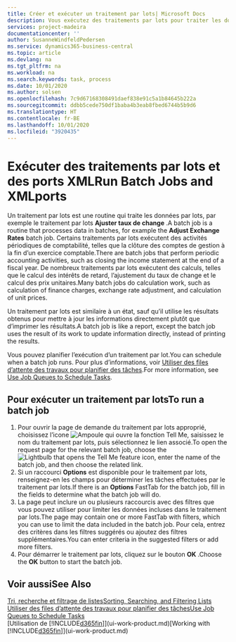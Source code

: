 ```yaml
---
title: Créer et exécuter un traitement par lots| Microsoft Docs
description: Vous exécutez des traitements par lots pour traiter les données et mettre à jour les informations, par exemple, pour élaborer des activités périodiques de comptabilité, ou effectuer des calculs.
services: project-madeira
documentationcenter: ''
author: SusanneWindfeldPedersen
ms.service: dynamics365-business-central
ms.topic: article
ms.devlang: na
ms.tgt_pltfrm: na
ms.workload: na
ms.search.keywords: task, process
ms.date: 10/01/2020
ms.author: solsen
ms.openlocfilehash: 7c9d67168308491daef838e91c5a1b84645b222a
ms.sourcegitcommit: ddbb5cede750df1baba4b3eab8fbed6744b5b9d6
ms.translationtype: HT
ms.contentlocale: fr-BE
ms.lasthandoff: 10/01/2020
ms.locfileid: "3920435"
---
```

# <a name="run-batch-jobs-and-xmlports"></a><span data-ttu-id="52249-103">Exécuter des traitements par lots et des ports XML</span><span class="sxs-lookup"><span data-stu-id="52249-103">Run Batch Jobs and XMLports</span></span>
<span data-ttu-id="52249-104">Un traitement par lots est une routine qui traite les données par lots, par exemple le traitement par lots **Ajuster taux de change** .</span><span class="sxs-lookup"><span data-stu-id="52249-104">A batch job is a routine that processes data in batches, for example the **Adjust Exchange Rates** batch job.</span></span> <span data-ttu-id="52249-105">Certains traitements par lots exécutent des activités périodiques de comptabilité, telles que la clôture des comptes de gestion à la fin d’un exercice comptable.</span><span class="sxs-lookup"><span data-stu-id="52249-105">There are batch jobs that perform periodic accounting activities, such as closing the income statement at the end of a fiscal year.</span></span> <span data-ttu-id="52249-106">De nombreux traitements par lots exécutent des calculs, telles que le calcul des intérêts de retard, l’ajustement du taux de change et le calcul des prix unitaires.</span><span class="sxs-lookup"><span data-stu-id="52249-106">Many batch jobs do calculation work, such as calculation of finance charges, exchange rate adjustment, and calculation of unit prices.</span></span>

<span data-ttu-id="52249-107">Un traitement par lots est similaire à un état, sauf qu’il utilise les résultats obtenus pour mettre à jour les informations directement plutôt que d’imprimer les résultats.</span><span class="sxs-lookup"><span data-stu-id="52249-107">A batch job is like a report, except the batch job uses the result of its work to update information directly, instead of printing the results.</span></span>

<span data-ttu-id="52249-108">Vous pouvez planifier l’exécution d’un traitement par lot.</span><span class="sxs-lookup"><span data-stu-id="52249-108">You can schedule when a batch job runs.</span></span> <span data-ttu-id="52249-109">Pour plus d’informations, voir [Utiliser des files d’attente des travaux pour planifier des tâches](admin-job-queues-schedule-tasks.md).</span><span class="sxs-lookup"><span data-stu-id="52249-109">For more information, see [Use Job Queues to Schedule Tasks](admin-job-queues-schedule-tasks.md).</span></span>

## <a name="to-run-a-batch-job"></a><span data-ttu-id="52249-110">Pour exécuter un traitement par lots</span><span class="sxs-lookup"><span data-stu-id="52249-110">To run a batch job</span></span>
1. <span data-ttu-id="52249-111">Pour ouvrir la page de demande du traitement par lots approprié, choisissez l’icone ![Ampoule qui ouvre la fonction Tell Me](media/ui-search/search_small.png "Dites-moi ce que vous voulez faire"), saisissez le nom du traitement par lots, puis sélectionnez le lien associé.</span><span class="sxs-lookup"><span data-stu-id="52249-111">To open the request page for the relevant batch job, choose the ![Lightbulb that opens the Tell Me feature](media/ui-search/search_small.png "Tell me what you want to do") icon, enter the name of the batch job, and then choose the related link.</span></span>
2. <span data-ttu-id="52249-112">Si un raccourci **Options** est disponible pour le traitement par lots, renseignez-en les champs pour déterminer les tâches effectuées par le traitement par lots.</span><span class="sxs-lookup"><span data-stu-id="52249-112">If there is an **Options** FastTab for the batch job, fill in the fields to determine what the batch job will do.</span></span>
3. <span data-ttu-id="52249-113">La page peut inclure un ou plusieurs raccourcis avec des filtres que vous pouvez utiliser pour limiter les données incluses dans le traitement par lots.</span><span class="sxs-lookup"><span data-stu-id="52249-113">The page may contain one or more FastTab with filters, which you can use to limit the data included in the batch job.</span></span> <span data-ttu-id="52249-114">Pour cela, entrez des critères dans les filtres suggérés ou ajoutez des filtres supplémentaires.</span><span class="sxs-lookup"><span data-stu-id="52249-114">You can enter criteria in the suggested filters or add more filters.</span></span>
4. <span data-ttu-id="52249-115">Pour démarrer le traitement par lots, cliquez sur le bouton **OK** .</span><span class="sxs-lookup"><span data-stu-id="52249-115">Choose the **OK** button to start the batch job.</span></span>

## <a name="see-also"></a><span data-ttu-id="52249-116">Voir aussi</span><span class="sxs-lookup"><span data-stu-id="52249-116">See Also</span></span>
[<span data-ttu-id="52249-117">Tri, recherche et filtrage de listes</span><span class="sxs-lookup"><span data-stu-id="52249-117">Sorting, Searching, and Filtering Lists</span></span>](ui-enter-criteria-filters.md)  
[<span data-ttu-id="52249-118">Utiliser des files d’attente des travaux pour planifier des tâches</span><span class="sxs-lookup"><span data-stu-id="52249-118">Use Job Queues to Schedule Tasks</span></span>](admin-job-queues-schedule-tasks.md)  
<span data-ttu-id="52249-119">[Utilisation de [!INCLUDE[d365fin](includes/d365fin_md.md)]](ui-work-product.md)</span><span class="sxs-lookup"><span data-stu-id="52249-119">[Working with [!INCLUDE[d365fin](includes/d365fin_md.md)]](ui-work-product.md)</span></span>
